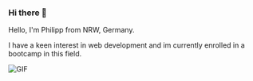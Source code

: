 ### Hi there 👋

Hello, I'm Philipp from NRW, Germany. 

I have a keen interest in web development and im currently enrolled in a bootcamp in this field.

![GIF](https://media.giphy.com/media/3o6ZtpxSZbQRRnwCKQ/giphy.gif)
